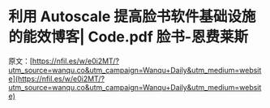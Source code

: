 # 利用 Autoscale 提高脸书软件基础设施的能效博客| Code.pdf 脸书-恩费莱斯

原文：[https://nfil.es/w/e0i2MT/?utm_source=wanqu.co&utm_campaign=Wanqu+Daily&utm_medium=website](https://nfil.es/w/e0i2MT/?utm_source=wanqu.co&utm_campaign=Wanqu+Daily&utm_medium=website)